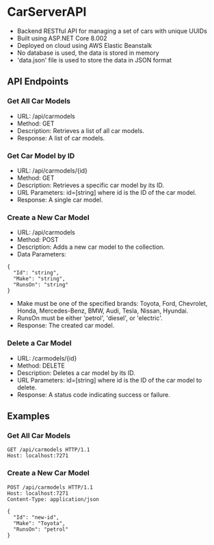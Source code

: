 # CarServerAPI
- Backend RESTful API for managing a set of cars with unique UUIDs
- Built using ASP.NET Core 8.002
- Deployed on cloud using AWS Elastic Beanstalk
- No database is used, the data is stored in memory
- 'data.json' file is used to store the data in JSON format

## API Endpoints
### Get All Car Models
- URL: /api/carmodels
- Method: GET
- Description: Retrieves a list of all car models.
- Response: A list of car models.

### Get Car Model by ID
- URL: /api/carmodels/{id}
- Method: GET
- Description: Retrieves a specific car model by its ID.
- URL Parameters: id=[string] where id is the ID of the car model.
- Response: A single car model.

### Create a New Car Model
- URL: /api/carmodels
- Method: POST
- Description: Adds a new car model to the collection.
- Data Parameters:
```
{
  "Id": "string",
  "Make": "string",
  "RunsOn": "string"
}
```
- Make must be one of the specified brands: Toyota, Ford, Chevrolet, Honda, Mercedes-Benz, BMW, Audi, Tesla, Nissan, Hyundai.
- RunsOn must be either 'petrol', 'diesel', or 'electric'.
- Response: The created car model.

### Delete a Car Model
- URL: /carmodels/{id}
- Method: DELETE
- Description: Deletes a car model by its ID.
- URL Parameters: id=[string] where id is the ID of the car model to delete.
- Response: A status code indicating success or failure.

## Examples

### Get All Car Models
```
GET /api/carmodels HTTP/1.1
Host: localhost:7271
```

### Create a New Car Model
```
POST /api/carmodels HTTP/1.1
Host: localhost:7271
Content-Type: application/json

{
  "Id": "new-id",
  "Make": "Toyota",
  "RunsOn": "petrol"
}
```
